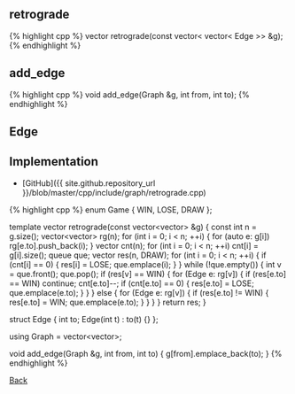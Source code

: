 ## retrograde

{% highlight cpp %}
vector<Game> retrograde(const vector< vector< Edge >> &g);
{% endhighlight %}

## add_edge

{% highlight cpp %}
void add_edge(Graph &g, int from, int to);
{% endhighlight %}

## Edge

## Implementation

- [GitHub]({{ site.github.repository_url }}/blob/master/cpp/include/graph/retrograde.cpp)

{% highlight cpp %}
enum Game { WIN, LOSE, DRAW };

template<typename Edge>
vector<Game> retrograde(const vector<vector<Edge>> &g) {
  const int n = g.size();
  vector<vector<int>> rg(n);
  for (int i = 0; i < n; ++i) {
    for (auto e: g[i]) rg[e.to].push_back(i);
  }
  vector<int> cnt(n);
  for (int i = 0; i < n; ++i) cnt[i] = g[i].size();
  queue<int> que;
  vector<Game> res(n, DRAW);
  for (int i = 0; i < n; ++i) {
    if (cnt[i] == 0) {
      res[i] = LOSE;
      que.emplace(i);
    }
  }
  while (!que.empty()) {
    int v = que.front();
    que.pop();
    if (res[v] == WIN) {
      for (Edge e: rg[v]) {
        if (res[e.to] == WIN) continue;
        cnt[e.to]--;
        if (cnt[e.to] == 0) {
          res[e.to] = LOSE;
          que.emplace(e.to);
        }
      }
    }
    else {
      for (Edge e: rg[v]) {
        if (res[e.to] != WIN) {
          res[e.to] = WIN;
          que.emplace(e.to);
        }
      }
    }
  }
  return res;
}

struct Edge {
  int to;
  Edge(int t) : to(t) {}
};

using Graph = vector<vector<Edge>>;

void add_edge(Graph &g, int from, int to) {
  g[from].emplace_back(to);
}
{% endhighlight %}

[Back](../..)
